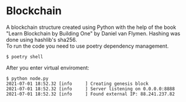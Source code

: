 # Blockchain
A blockchain structure created using Python with the help of the book "Learn Blockchain by Building One" by Daniel van Flymen. Hashing was done using hashlib's sha256.  
To run the code you need to use poetry dependency management.
```
$ poetry shell
```
After you enter virtual enviroment:
```
$ python node.py
2021-07-01 18:52.32 [info     ] Creating genesis block
2021-07-01 18:52.32 [info     ] Server listening on 0.0.0.0:8888
2021-07-01 18:52.32 [info     ] Found external IP: 88.241.237.82
```
